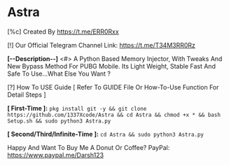 # Astra
[%c] Created By https://t.me/ERR0Rxx

[!] Our Official Telegram Channel Link: https://t.me/T34M3RR0Rz

**[--Description--]**
<#> A Python Based Memory Injector, With Tweaks And New Bypass Method For PUBG Mobile. Its Light Weight, Stable Fast And Safe To Use...What Else You Want ? 

[?] How To USE Guide [ Refer To GUIDE File Or How-To-Use Function For Detail Steps ]

**[ First-Time ]:** `pkg install git -y && git clone https://github.com/1337Xcode/Astra && cd Astra && chmod +x * && bash Setup.sh && sudo python3 Astra.py`

**[ Second/Third/Infinite-Time ]:** `cd Astra && sudo python3 Astra.py`

Happy And Want To Buy Me A Donut Or Coffee? PayPal: https://www.paypal.me/Darsh123 
